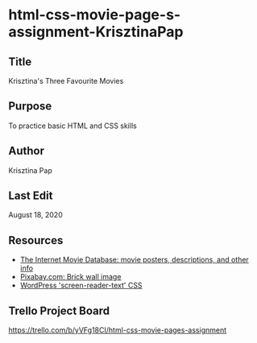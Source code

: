 # html-css-movie-page-s-assignment-KrisztinaPap

## Title
Krisztina's Three Favourite Movies

## Purpose
To practice basic HTML and CSS skills

## Author
Krisztina Pap

## Last Edit
August 18, 2020

## Resources
- [The Internet Movie Database: movie posters, descriptions, and other info](https://www.imdb.com)
- [Pixabay.com: Brick wall image](https://pixabay.com/photos/backdrop-block-brick-building-21534/)
- [WordPress 'screen-reader-text' CSS](https://make.wordpress.org/accessibility/handbook/markup/the-css-class-screen-reader-text/)

## Trello Project Board
https://trello.com/b/yVFg18CI/html-css-movie-pages-assignment
